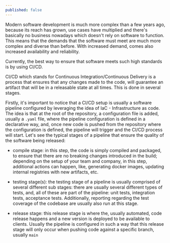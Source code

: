 ```yaml
---
published: false
---
```

Modern software development is much more complex than a few years ago, because its reach has grown, use cases have multiplied and there's basically no business nowadays which doesn't rely on software to function. This means that the demands that the software must meet are much more complex and diverse than before. With increased demand, comes also increased availability and reliability. 

Currently, the best way to ensure that software meets such high standards is by using CI/CD. 

CI/CD which stands for Continuous Integration/Continuous Delivery is a process that ensures that any changes made to the code, will guarantee an artifact that will be in a releasable state at all times. This is done in several stages.

Firstly, it's important to notice that a CI/CD setup is usually a software pipeline configured by leveraging the idea of IaC - Infrastructure as code. The idea is that at the root of the repository, a configuration file is added, usually a `.yaml` file, where the pipeline configuration is defined in a declarative way, and, once new code is pushed from the repository where the configuration is defined, the pipeline will trigger and the CI/CD process will start. Let's see the typical stages of a pipeline that ensure the quality of the software being released:

- compile stage: in this step, the code is simply compiled and packaged, to ensure that there are no breaking changes introduced in the build; depending on the setup of your team and company, in this step, additional actions can happen, like, generating docker images, updating internal registries with new artifacts, etc. 

- testing stage(s): the testing stage of a pipeline is usually comprised of several different sub stages: there are usually several different types of tests, and, all of these are part of the pipeline: unit tests, integration tests, acceptance tests. Additionally, reporting regarding the test coverage of the codebase are usually also run at this stage. 

- release stage: this release stage is where the, usually automated, code release happens and a new version is deployed to be available to clients. Usually the pipeline is configured in such a way that this release stage will only occur when pushing code against a specific branch, usually `main`
